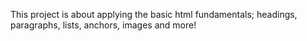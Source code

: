 This project is about applying the basic html fundamentals; headings, paragraphs, lists, anchors, images and more!
